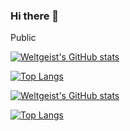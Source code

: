### Hi there 👋

Public

[![Weltgeist's GitHub stats](https://github-readme-stats.vercel.app/api?username=Weltgeist)](https://github.com/anuraghazra/github-readme-stats)

[![Top Langs](https://github-readme-stats.vercel.app/api/top-langs/?username=Weltgeist)](https://github.com/anuraghazra/github-readme-stats)


[![Weltgeist's GitHub stats](https://github-readme-stats-weltgeists-projects.vercel.app/api?username=Weltgeist)](https://github.com/Weltgeist/github-readme-stats)

[![Top Langs](https://github-readme-stats-weltgeists-projects.vercel.app/api/top-langs/?username=Weltgeist)](https://github.com/Weltgeist/github-readme-stats)

<!--
**Weltgeist/Weltgeist** is a ✨ _special_ ✨ repository because its `README.md` (this file) appears on your GitHub profile.

Here are some ideas to get you started:

- 🔭 I’m currently working on ...
- 🌱 I’m currently learning ...
- 👯 I’m looking to collaborate on ...
- 🤔 I’m looking for help with ...
- 💬 Ask me about ...
- 📫 How to reach me: ...
- 😄 Pronouns: ...
- ⚡ Fun fact: ...
-->
